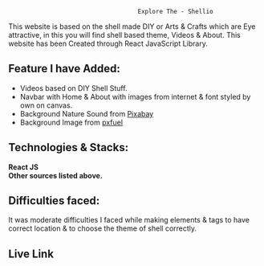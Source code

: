                                         Explore The - Shellio 
This website is based on the shell made DIY or Arts & Crafts which are Eye attractive, in this you will find shell based theme, Videos & About. This website has been Created through React JavaScript Library.

## Feature I have Added:
- Videos based on DIY Shell Stuff.
- Navbar with Home & About with images from internet & font styled by own on canvas.
- Background Nature Sound from [Pixabay](https://pixabay.com/sound-effects/calm-nature-sounds-196258/)
- Background Image from [pxfuel](https://www.pxfuel.com/en/desktop-wallpaper-qoqft)


## Technologies & Stacks:
<b>React JS <br> Other sources listed above. </b>

## Difficulties faced: 
It was moderate difficulties I faced while making elements & tags to have correct location & to choose the theme of shell correctly. 

## Live Link
